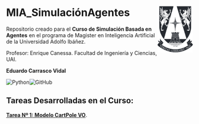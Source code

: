 # MIA_SimulaciónAgentes <img src="img/logo.png" align="right" width = "95px"/>
    
Repositorio creado para el **Curso de Simulación Basada en Agentes** en el programa de Magister en Inteligencia Artificial de la Universidad Adolfo Ibáñez.

Profesor: Enrique Canessa. Facultad de Ingeniería y Ciencias, UAI.

**Eduardo Carrasco Vidal**
 
![Python](https://img.shields.io/badge/python-%2314354C.svg)![GitHub](https://img.shields.io/badge/github-%23121011.svg)

## Tareas Desarrolladas en el Curso:

[**Tarea Nº 1: Modelo CartPole VO**](https://github.com/educarrascov/MIA_ReinforcementLearning/blob/main/Tarea%201.ipynb).



